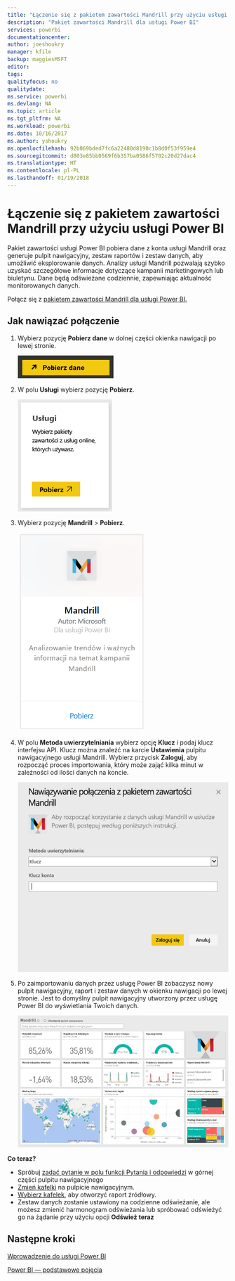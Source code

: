 ```yaml
---
title: "Łączenie się z pakietem zawartości Mandrill przy użyciu usługi Power BI"
description: "Pakiet zawartości Mandrill dla usługi Power BI"
services: powerbi
documentationcenter: 
author: joeshoukry
manager: kfile
backup: maggiesMSFT
editor: 
tags: 
qualityfocus: no
qualitydate: 
ms.service: powerbi
ms.devlang: NA
ms.topic: article
ms.tgt_pltfrm: NA
ms.workload: powerbi
ms.date: 10/16/2017
ms.author: yshoukry
ms.openlocfilehash: 92b069bded7fc6a22480d8190c1b8d0f53f959e4
ms.sourcegitcommit: d803e85bb0569f6b357ba0586f5702c20d27dac4
ms.translationtype: HT
ms.contentlocale: pl-PL
ms.lasthandoff: 01/19/2018
---
```

# <a name="connect-to-mandrill-with-power-bi"></a>Łączenie się z pakietem zawartości Mandrill przy użyciu usługi Power BI
Pakiet zawartości usługi Power BI pobiera dane z konta usługi Mandrill oraz generuje pulpit nawigacyjny, zestaw raportów i zestaw danych, aby umożliwić eksplorowanie danych. Analizy usługi Mandrill pozwalają szybko uzyskać szczegółowe informacje dotyczące kampanii marketingowych lub biuletynu. Dane będą odświeżane codziennie, zapewniając aktualność monitorowanych danych.

Połącz się z [pakietem zawartości Mandrill dla usługi Power BI.](http://app.powerbi.com/getdata/services/mandrill)

## <a name="how-to-connect"></a>Jak nawiązać połączenie
1. Wybierz pozycję **Pobierz dane** w dolnej części okienka nawigacji po lewej stronie.
   
    ![](media/service-connect-to-mandrill/getdata.png)
2. W polu **Usługi** wybierz pozycję **Pobierz**.
   
    ![](media/service-connect-to-mandrill/services.png)
3. Wybierz pozycję **Mandrill** > **Pobierz**.
   
    ![](media/service-connect-to-mandrill/mandrill.png)
4. W polu **Metoda uwierzytelniania** wybierz opcję **Klucz** i podaj klucz interfejsu API. Klucz można znaleźć na karcie **Ustawienia** pulpitu nawigacyjnego usługi Mandrill. Wybierz przycisk **Zaloguj**, aby rozpocząć proces importowania, który może zająć kilka minut w zależności od ilości danych na koncie.
   
    ![](media/service-connect-to-mandrill/auth.png)
5. Po zaimportowaniu danych przez usługę Power BI zobaczysz nowy pulpit nawigacyjny, raport i zestaw danych w okienku nawigacji po lewej stronie. Jest to domyślny pulpit nawigacyjny utworzony przez usługę Power BI do wyświetlania Twoich danych.
   
    ![](media/service-connect-to-mandrill/mandrill-dashboard1.jpg)

**Co teraz?**

* Spróbuj [zadać pytanie w polu funkcji Pytania i odpowiedzi](power-bi-q-and-a.md) w górnej części pulpitu nawigacyjnego
* [Zmień kafelki](service-dashboard-edit-tile.md) na pulpicie nawigacyjnym.
* [Wybierz kafelek](service-dashboard-tiles.md), aby otworzyć raport źródłowy.
* Zestaw danych zostanie ustawiony na codzienne odświeżanie, ale możesz zmienić harmonogram odświeżania lub spróbować odświeżyć go na żądanie przy użyciu opcji **Odśwież teraz**

## <a name="next-steps"></a>Następne kroki
[Wprowadzenie do usługi Power BI](service-get-started.md)

[Power BI — podstawowe pojęcia](service-basic-concepts.md)

